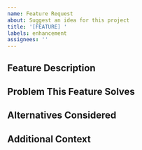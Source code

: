 ```yaml
---
name: Feature Request
about: Suggest an idea for this project
title: '[FEATURE] '
labels: enhancement
assignees: ''
---
```


## Feature Description
<!-- A clear and concise description of what you want to happen -->

## Problem This Feature Solves
<!-- A clear and concise description of what problem this feature would solve -->

## Alternatives Considered
<!-- A clear and concise description of any alternative solutions or features you've considered -->

## Additional Context
<!-- Add any other context or screenshots about the feature request here -->
